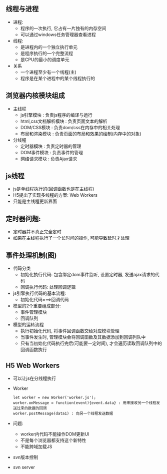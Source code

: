 ## 线程与进程
* 进程:
  * 程序的一次执行, 它占有一片独有的内存空间
  * 可以通过windows任务管理器查看进程
* 线程:
  * 是进程内的一个独立执行单元
  * 是程序执行的一个完整流程
  * 是CPU的最小的调度单元
* 关系
  * 一个进程至少有一个线程(主)
  * 程序是在某个进程中的某个线程执行的

## 浏览器内核模块组成
* 主线程
  * js引擎模块 : 负责js程序的编译与运行
  * html,css文档解析模块 : 负责页面文本的解析
  * DOM/CSS模块 : 负责dom/css在内存中的相关处理 
  * 布局和渲染模块 : 负责页面的布局和效果的绘制(内存中的对象)
* 分线程
  * 定时器模块 : 负责定时器的管理
  * DOM事件模块 : 负责事件的管理
  * 网络请求模块 : 负责Ajax请求

## js线程
* js是单线程执行的(回调函数也是在主线程)
* H5提出了实现多线程的方案: Web Workers
* 只能是主线程更新界面

## 定时器问题:
* 定时器并不真正完全定时
* 如果在主线程执行了一个长时间的操作, 可能导致延时才处理
    
## 事件处理机制(图)
* 代码分类
  * 初始化执行代码: 包含绑定dom事件监听, 设置定时器, 发送ajax请求的代码
  * 回调执行代码: 处理回调逻辑
* js引擎执行代码的基本流程: 
  * 初始化代码===>回调代码
* 模型的2个重要组成部分:
  * 事件管理模块
  * 回调队列
* 模型的运转流程
  * 执行初始化代码, 将事件回调函数交给对应模块管理
  * 当事件发生时, 管理模块会将回调函数及其数据添加到回调列队中
  * 只有当初始化代码执行完后(可能要一定时间), 才会遍历读取回调队列中的回调函数执行
    
## H5 Web Workers
* 可以让js在分线程执行
* Worker
  ```
  let worker = new Worker('worker.js');
  worker.onMessage = function(event){event.data} : 用来接收另一个线程发送过来的数据的回调
  worker.postMessage(data1) : 向另一个线程发送数据
  ```
* 问题:
  * worker内代码不能操作DOM更新UI
  * 不是每个浏览器都支持这个新特性
  * 不能跨域加载JS

* svn版本控制
* svn server